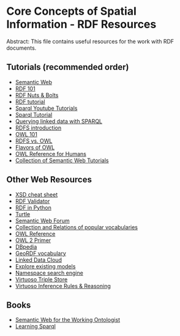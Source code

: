 Core Concepts of Spatial Information - RDF Resources
==========================================================

Abstract: This file contains useful resources for the work with RDF documents.

Tutorials (recommended order)
------------------------------
* [Semantic Web](http://www.cambridgesemantics.com/semantic-university/introduction-semantic-web-0)
* [RDF 101](http://www.cambridgesemantics.com/semantic-university/rdf-101)
* [RDF Nuts & Bolts](http://www.cambridgesemantics.com/semantic-university/rdf-nuts-bolts)
* [RDF tutorial](http://www.linkeddatatools.com/introducing-rdf)
* [Sparql Youtube Tutorials](https://www.youtube.com/playlist?list=PLea0WJq13cnA6k4B6Tr1ljj2nleUl9dZt)
* [Sparql Tutorial](http://www.linkeddatatools.com/querying-semantic-data)
* [Querying linked data with SPARQL](http://www.cambridgesemantics.com/semantic-university/sparql-by-example)
* [RDFS introduction](http://www.cambridgesemantics.com/semantic-university/rdfs-introduction)
* [OWL 101](http://www.cambridgesemantics.com/semantic-university/owl-101)
* [RDFS vs. OWL](http://www.cambridgesemantics.com/semantic-university/rdfs-vs-owl)
* [Flavors of OWL](http://www.cambridgesemantics.com/semantic-university/flavors-owl)
* [OWL Reference for Humans](http://www.cambridgesemantics.com/semantic-university/owl-reference-humans)
* [Collection of Semantic Web Tutorials](http://www.w3.org/2001/sw/BestPractices/Tutorials)

Other Web Resources
-----------------
* [XSD cheat sheet](http://www.cambridgesemantics.com/semantic-university/xsd-datatype-cheat-sheet)
* [RDF Validator](http://www.w3.org/RDF/Validator/)
* [RDF in Python](https://github.com/RDFLib)
* [Turtle](http://www.w3.org/TR/turtle/)
* [Semantic Web Forum](http://answers.semanticweb.com/)
* [Collection and Relations of popular vocabularies](http://lov.okfn.org/dataset/lov)
* [OWL Reference](http://www.w3.org/TR/owl-ref/)
* [OWL 2 Primer](http://www.w3.org/TR/2009/WD-owl2-primer-20090421/)
* [DBpedia](http://dbpedia.org/About)
* [GeoRDF vocabulary](http://www.w3.org/wiki/GeoRDF)
* [Linked Data Cloud](http://linkeddata.org)
* [Explore existing models](http://wiki.csiro.au/display/SIRF/FeatureTypeCatalog)
* [Namespace search engine](http://prefix.cc/)
* [Virtuoso Triple Store](http://virtuoso.openlinksw.com/)
* [Virtuoso Inference Rules & Reasoning](http://docs.openlinksw.com/virtuoso/rdfsparqlrule.html)

Books
------
* [Semantic Web for the Working Ontologist](http://workingontologist.org/)
* [Learning Sparql](http://www.learningsparql.com/)
